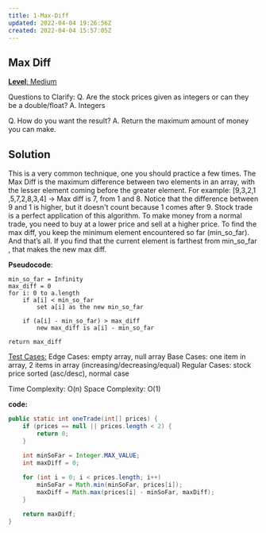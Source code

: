 ```yaml
---
title: 1-Max-Diff
updated: 2022-04-04 19:26:56Z
created: 2022-04-04 15:57:05Z
---
```


## **Max Diff**

<ins>**Level**: Medium</ins>

Questions to Clarify:
Q. Are the stock prices given as integers or can they be a double/float?
A. Integers

Q. How do you want the result?
A. Return the maximum amount of money you can make.

## Solution

This is a very common technique, one you should practice a few times.
The Max Diff is the maximum difference between two elements in an array, with the lesser element coming before the greater element.
For example:
\[9,3,2,​1​,5,7,2,​8​,3,4\] -> Max diff is 7, from 1 and 8.
Notice that the difference between 9 and 1 is higher, but it doesn't count because 1 comes after 9.
Stock trade is a perfect application of this algorithm. To make money from a normal trade, you need to buy at a lower price and sell at a higher price.
To find the max diff, you keep the minimum element encountered so far (​min\_so\_far​). And that’s all.
If you find that the current element is farthest from ​min\_so\_far​, that makes the new max diff.

**Pseudocode**:

```
min_so_far = Infinity
max_diff = 0
for i: 0 to a.length
    if a[i] < min_so_far
        set a[i] as the new min_so_far

    if (a[i] - min_so_far) > max_diff
        new max_diff is a[i] - min_so_far

return max_diff
```

<ins>Test Cases:</ins>
Edge Cases: empty array, null array
Base Cases: one item in array, 2 items in array (increasing/decreasing/equal)
Regular Cases: stock price sorted (asc/desc), normal case

Time Complexity: O(n)
Space Complexity: O(1)

**code:**

```java
public static int oneTrade(int[] prices) {
    if (prices == null || prices.length < 2) {
        return 0;
    }
    
    int minSoFar = Integer.MAX_VALUE;
    int maxDiff = 0;

    for (int i = 0; i < prices.length; i++)
        minSoFar = Math.min(minSoFar, prices[i]);
        maxDiff = Math.max(prices[i] - minSoFar, maxDiff);
    }

    return maxDiff;
}
```